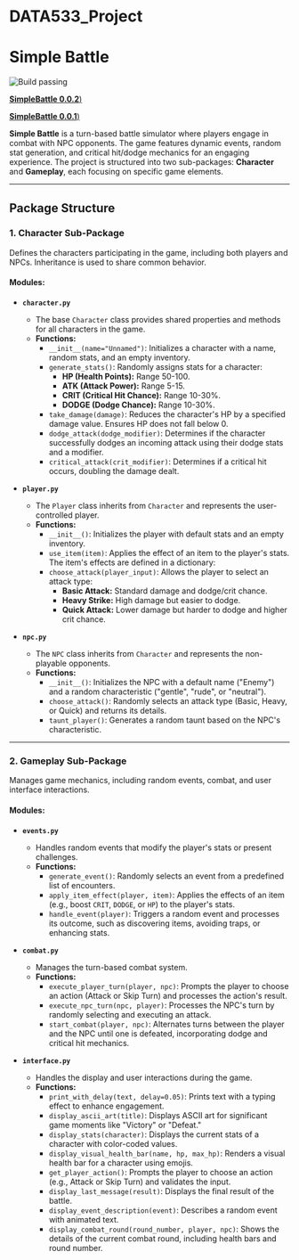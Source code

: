# DATA533_Project
# Simple Battle

![Build passing](https://app.travis-ci.com/Kunnn12/Step3.svg?token=3ed7hFieSBKRrtV4Xkch&branch=main "Build passing")

[**SimpleBattle 0.0.2**)](https://pypi.org/project/SimpleBattle/0.0.2/)

[**SimpleBattle 0.0.1**)](https://pypi.org/project/SimpleBattle/0.0.1/)

**Simple Battle** is a turn-based battle simulator where players engage in combat with NPC opponents. The game features dynamic events, random stat generation, and critical hit/dodge mechanics for an engaging experience. The project is structured into two sub-packages: **Character** and **Gameplay**, each focusing on specific game elements.

---

## Package Structure

### 1. **Character Sub-Package**
Defines the characters participating in the game, including both players and NPCs. Inheritance is used to share common behavior.

#### Modules:
- **`character.py`**
  - The base `Character` class provides shared properties and methods for all characters in the game.
  - **Functions:**
    - `__init__(name="Unnamed")`: Initializes a character with a name, random stats, and an empty inventory.
    - `generate_stats()`: Randomly assigns stats for a character:
      - **HP (Health Points):** Range 50-100.
      - **ATK (Attack Power):** Range 5-15.
      - **CRIT (Critical Hit Chance):** Range 10-30%.
      - **DODGE (Dodge Chance):** Range 10-30%.
    - `take_damage(damage)`: Reduces the character's HP by a specified damage value. Ensures HP does not fall below 0.
    - `dodge_attack(dodge_modifier)`: Determines if the character successfully dodges an incoming attack using their dodge stats and a modifier.
    - `critical_attack(crit_modifier)`: Determines if a critical hit occurs, doubling the damage dealt.

- **`player.py`**
  - The `Player` class inherits from `Character` and represents the user-controlled player.
  - **Functions:**
    - `__init__()`: Initializes the player with default stats and an empty inventory.
    - `use_item(item)`: Applies the effect of an item to the player's stats. The item's effects are defined in a dictionary:
    - `choose_attack(player_input)`: Allows the player to select an attack type:
      - **Basic Attack:** Standard damage and dodge/crit chance.
      - **Heavy Strike:** High damage but easier to dodge.
      - **Quick Attack:** Lower damage but harder to dodge and higher crit chance.

- **`npc.py`**
  - The `NPC` class inherits from `Character` and represents the non-playable opponents.
  - **Functions:**
    - `__init__()`: Initializes the NPC with a default name ("Enemy") and a random characteristic ("gentle", "rude", or "neutral").
    - `choose_attack()`: Randomly selects an attack type (Basic, Heavy, or Quick) and returns its details.
    - `taunt_player()`: Generates a random taunt based on the NPC's characteristic.

---

### 2. **Gameplay Sub-Package**
Manages game mechanics, including random events, combat, and user interface interactions.

#### Modules:
- **`events.py`**
  - Handles random events that modify the player's stats or present challenges.
  - **Functions:**
    - `generate_event()`: Randomly selects an event from a predefined list of encounters.
    - `apply_item_effect(player, item)`: Applies the effects of an item (e.g., boost `CRIT`, `DODGE`, or `HP`) to the player's stats.
    - `handle_event(player)`: Triggers a random event and processes its outcome, such as discovering items, avoiding traps, or enhancing stats.

- **`combat.py`**
  - Manages the turn-based combat system.
  - **Functions:**
    - `execute_player_turn(player, npc)`: Prompts the player to choose an action (Attack or Skip Turn) and processes the action's result.
    - `execute_npc_turn(npc, player)`: Processes the NPC's turn by randomly selecting and executing an attack.
    - `start_combat(player, npc)`: Alternates turns between the player and the NPC until one is defeated, incorporating dodge and critical hit mechanics.

- **`interface.py`**
  - Handles the display and user interactions during the game.
  - **Functions:**
    - `print_with_delay(text, delay=0.05)`: Prints text with a typing effect to enhance engagement.
    - `display_ascii_art(title)`: Displays ASCII art for significant game moments like "Victory" or "Defeat."
    - `display_stats(character)`: Displays the current stats of a character with color-coded values.
    - `display_visual_health_bar(name, hp, max_hp)`: Renders a visual health bar for a character using emojis.
    - `get_player_action()`: Prompts the player to choose an action (e.g., Attack or Skip Turn) and validates the input.
    - `display_last_message(result)`: Displays the final result of the battle.
    - `display_event_description(event)`: Describes a random event with animated text.
    - `display_combat_round(round_number, player, npc)`: Shows the details of the current combat round, including health bars and round number.
